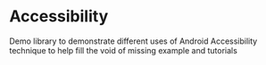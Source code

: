 # Accessibility
Demo library to demonstrate different uses of Android Accessibility technique to help fill the void of missing example and tutorials
